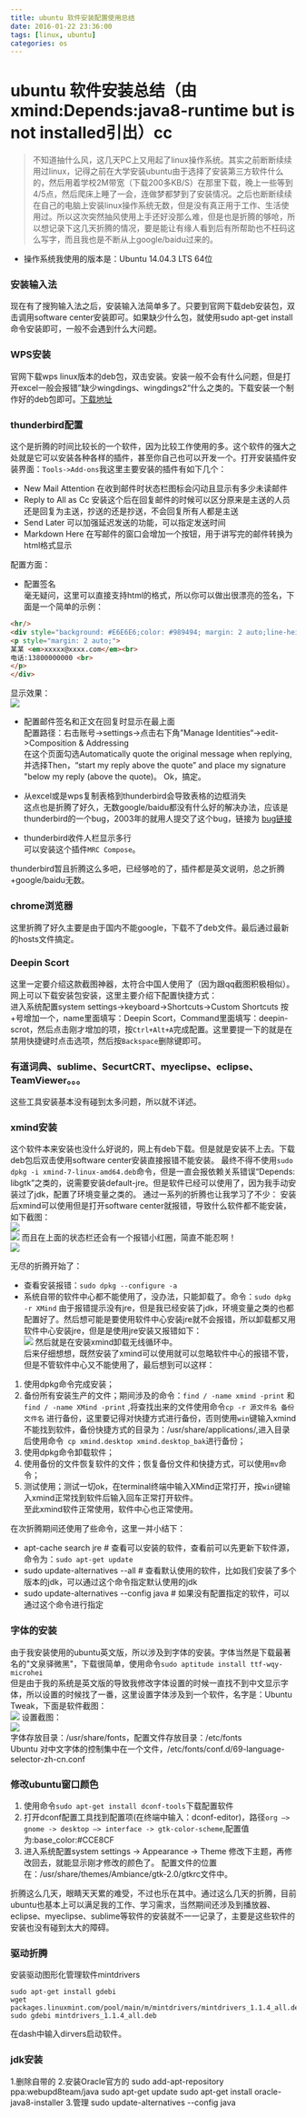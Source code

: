 ```yaml
---
title: ubuntu 软件安装配置使用总结
date: 2016-01-22 23:36:00
tags: [linux, ubuntu]
categories: os
---
```


# ubuntu 软件安装总结（由xmind:Depends:java8-runtime but is not installed引出）cc

>不知道抽什么风，这几天PC上又用起了linux操作系统。其实之前断断续续用过linux，记得之前在大学安装ubuntu由于选择了安装第三方软件什么的，然后用着学校2M带宽（下载200多KB/S）在那里下载，晚上一些等到4/5点，然后爬床上睡了一会，连做梦都梦到了安装情况。之后也断断续续在自己的电脑上安装linux操作系统无数，但是没有真正用于工作、生活使用过。所以这次突然抽风使用上手还好没那么难，但是也是折腾的够呛，所以想记录下这几天折腾的情况，要是能让有缘人看到后有所帮助也不枉码这么写字，而且我也是不断从上google/baidu过来的。

<!-- more -->

* 操作系统我使用的版本是：Ubuntu 14.04.3 LTS   64位

### 安装输入法
现在有了搜狗输入法之后，安装输入法简单多了。只要到官网下载deb安装包，双击调用software center安装即可。如果缺少什么包，就使用sudo apt-get install命令安装即可，一般不会遇到什么大问题。

### WPS安装
官网下载wps linux版本的deb包，双击安装。安装一般不会有什么问题，但是打开excel一般会报错”缺少wingdings、wingdings2“什么之类的。下载安装一个制作好的deb包即可。[下载地址](http://download.csdn.net/detail/tao_627/7221953)

### thunderbird配置
这个是折腾的时间比较长的一个软件，因为比较工作使用的多。这个软件的强大之处就是它可以安装各种各样的插件，甚至你自己也可以开发一个。打开安装插件安装界面：`Tools->Add-ons`我这里主要安装的插件有如下几个：
* New Mail Attention  在收到邮件时状态栏图标会闪动且显示有多少未读邮件
* Reply to All as Cc 安装这个后在回复邮件的时候可以区分原来是主送的人员还是回复为主送，抄送的还是抄送，不会回复所有人都是主送
* Send Later  可以加强延迟发送的功能，可以指定发送时间
* Markdown Here 在写邮件的窗口会增加一个按钮，用于讲写完的邮件转换为html格式显示

配置方面：  
* 配置签名  
毫无疑问，这里可以直接支持html的格式，所以你可以做出很漂亮的签名，下面是一个简单的示例：  
``` html
<hr/>
<div style="background: #E6E6E6;color: #989494; margin: 2 auto;line-height: 25px; border: 1px solid #ddd;padding: 8px;">
<p style="margin: 2 auto;">
某某 <em>xxxxx@xxxx.com</em><br>
电话:13800000000 <br>
</p>
</div>
```
显示效果：  
![](http://images2015.cnblogs.com/blog/738557/201601/738557-20160121165737156-321142275.png)

* 配置邮件签名和正文在回复时显示在最上面  
配置路径：右击账号->settings->点击右下角”Manage Identities“->edit->Composition & Addressing  
在这个页面勾选Automatically quote the original message when replying,并选择Then，“start my reply above the quote” and place my signature "below my reply (above the quote)。 Ok，搞定。

* 从excel或是wps复制表格到thunderbird会导致表格的边框消失  
这点也是折腾了好久，无数google/baidu都没有什么好的解决办法，应该是thunderbird的一个bug，2003年的就用人提交了这个bug，链接为
[bug链接](https://bugzilla.mozilla.org/show_bug.cgi?id=195012)

* thunderbird收件人栏显示多行  
可以安装这个插件`MRC Compose`。

thunderbird暂且折腾这么多吧，已经够呛的了，插件都是英文说明，总之折腾+google/baidu无数。

### chrome浏览器
这里折腾了好久主要是由于国内不能google，下载不了deb文件。最后通过最新的hosts文件搞定。

### Deepin Scort
这里一定要介绍这款截图神器，太符合中国人使用了（因为跟qq截图积极相似）。网上可以下载安装包安装，这里主要介绍下配置快捷方式：  
进入系统配置system settings->keyboard->Shortcuts->Custom Shortcuts 按+号增加一个，name里面填写：Deepin Scort，Command里面填写：deepin-scrot，然后点击刚才增加的项，按`Ctrl+Alt+A`完成配置。这里要提一下的就是在禁用快捷键时点击选项，然后按`Backspace`删除键即可。

### 有道词典、sublime、SecurtCRT、myeclipse、eclipse、TeamViewer。。。
这些工具安装基本没有碰到太多问题，所以就不详述。

### xmind安装
这个软件本来安装也没什么好说的，网上有deb下载。但是就是安装不上去。下载deb包后双击使用software center安装直接报错不能安装。
最终不得不使用`sudo dpkg -i xmind-7-linux-amd64.deb`命令，但是一直会报依赖关系错误“Depends: libgtk”之类的，说需要安装default-jre。但是软件已经可以使用了，因为我手动安装过了jdk，配置了环境变量之类的。
通过一系列的折腾也让我学习了不少：
安装后xmind可以使用但是打开software center就报错，导致什么软件都不能安装，如下截图：  
 ![](http://images2015.cnblogs.com/blog/738557/201601/738557-20160121173226078-694613630.png)  
![](http://images2015.cnblogs.com/blog/738557/201601/738557-20160121173250984-1831546467.png)
而且在上面的状态栏还会有一个报错小红圈，简直不能忍啊！  
![](http://images2015.cnblogs.com/blog/738557/201601/738557-20160121173341578-1615273181.png)

无尽的折腾开始了：  
* 查看安装报错：`sudo dpkg --configure -a`
* 系统自带的软件中心都不能使用了，没办法，只能卸载了。命令：`sudo dpkg -r XMind`
由于报错提示没有jre，但是我已经安装了jdk，环境变量之类的也都配置好了。然后想可能是要使用软件中心安装jre就不会报错，所以卸载都又用软件中心安装jre，但是是使用jre安装又报错如下：  
![](http://images2015.cnblogs.com/blog/738557/201601/738557-20160122223425047-298119634.png)
然后就是在安装xmind卸载无线循环中。  
后来仔细想想，既然安装了xmind可以使用就可以忽略软件中心的报错不管，但是不管软件中心又不能使用了，最后想到可以这样：  

1. 使用dpkg命令完成安装；
2. 备份所有安装生产的文件；期间涉及的命令：`find / -name xmind -print` 和 `find / -name XMind -print` ,将查找出来的文件使用命令`cp -r 源文件名 备份文件名` 进行备份，这里要记得对快捷方式进行备份，否则使用`win`键输入xmind不能找到软件，备份快捷方式的目录为：/usr/share/applications/,进入目录后使用命令` cp xmind.desktop xmind.desktop_bak`进行备份；
3. 使用dpkg命令卸载软件；
4. 使用备份的文件恢复软件的文件；恢复备份文件和快捷方式，可以使用`mv`命令；
5. 测试使用；测试一切ok，在terminal终端中输入XMind正常打开，按`win`键输入xmind正常找到软件后输入回车正常打开软件。  
至此xmind软件正常使用，软件中心也正常使用。

在次折腾期间还使用了些命令，这里一并小结下：  
* apt-cache search jre             # 查看可以安装的软件，查看前可以先更新下软件源，命令为：`sudo apt-get update`
* sudo update-alternatives --all   # 查看默认使用的软件，比如我们安装了多个版本的jdk，可以通过这个命令指定默认使用的jdk
* sudo update-alternatives --config java # 如果没有配置指定的软件，可以通过这个命令进行指定

### 字体的安装
由于我安装使用的ubuntu英文版，所以涉及到字体的安装。字体当然是下载最著名的"文泉驿微黑"，下载很简单，使用命令`sudo aptitude install ttf-wqy-microhei`  
但是由于我的系统是英文版的导致我修改字体设置的时候一直找不到中文显示字体，所以设置的时候找了一番，这里设置字体涉及到一个软件，名字是：Ubuntu Tweak，下面是软件截图：  
![](http://images2015.cnblogs.com/blog/738557/201601/738557-20160122101413765-1717080273.png)
设置截图：  
![](http://images2015.cnblogs.com/blog/738557/201601/738557-20160122233750953-125894711.png)  
字体存放目录：/usr/share/fonts，配置文件存放目录：/etc/fonts  
Ubuntu 对中文字体的控制集中在一个文件，/etc/fonts/conf.d/69-language-selector-zh-cn.conf


### 修改ubuntu窗口颜色
1. 使用命令`sudo apt-get install dconf-tools`下载配置软件
2. 打开dconf配置工具找到配置项(在终端中输入：dconf-editor)，路径`org –> gnome -> desktop –> interface -> gtk-color-scheme`,配置值为:base_color:#CCE8CF
3. 进入系统配置system settings -> Appearance -> Theme 修改下主题，再修改回去，就能显示刚才修改的颜色了。
配置文件的位置在：/usr/share/themes/Ambiance/gtk-2.0/gtkrc文件中。

折腾这么几天，眼睛天天累的难受，不过也乐在其中。通过这么几天的折腾，目前ubuntu也基本上可以满足我的工作、学习需求，当然期间还涉及到播放器、eclipse、myeclipse、sublime等软件的安装就不一一记录了，主要是这些软件的安装也没有碰到太大的障碍。

### 驱动折腾
安装驱动图形化管理软件mintdrivers
```
sudo apt-get install gdebi
wget packages.linuxmint.com/pool/main/m/mintdrivers/mintdrivers_1.1.4_all.deb
sudo gdebi mintdrivers_1.1.4_all.deb
```
在dash中输入dirvers启动软件。

### jdk安装

1.删除自带的
2.安装Oracle官方的
sudo add-apt-repository ppa:webupd8team/java
sudo apt-get update
sudo apt-get install oracle-java8-installer
3.管理
sudo update-alternatives --config java
